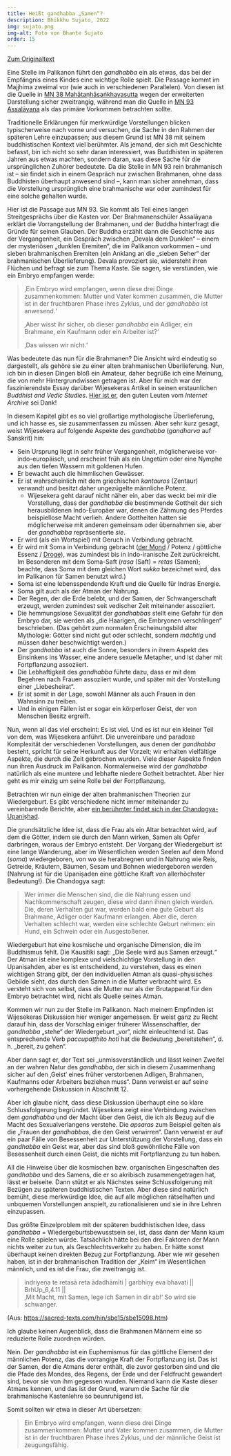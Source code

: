 ```yaml
---
title: Heißt gandhabba „Samen“?
description: Bhikkhu Sujato, 2022
img: sujato.png
img-alt: Foto von Bhante Sujato
order: 15
---
```


[Zum Originaltext](https://discourse.suttacentral.net/t/does-gandhabba-mean-semen/26734)

Eine Stelle im Palikanon führt den *gandhabba* ein als etwas, das bei der Empfängnis eines Kindes eine wichtige Rolle spielt. Die Passage kommt im Majjhima zweimal vor (wie auch in verschiedenen Parallelen). Von diesen ist die Quelle in [MN 38 Mahātaṇhāsaṅkhayasutta](#/sutta/mn38/de/sabbamitta) wegen der erweiterten Darstellung sicher zweitrangig, während man die Quelle in [MN 93 Assalāyana](#/sutta/mn93/de/sabbamitta) als das primäre Vorkommen betrachten sollte.

Traditionelle Erklärungen für merkwürdige Vorstellungen blicken typischerweise nach vorne und versuchen, die Sache in den Rahmen der späteren Lehre einzupassen; aus diesem Grund ist MN 38 mit seinem buddhistischen Kontext viel berühmter. Als jemand, der sich mit Geschichte befasst, bin ich nicht so sehr daran interessiert, was Buddhisten in späteren Jahren aus etwas machten, sondern daran, was diese Sache für die ursprünglichen Zuhörer bedeutete. Da die Stelle in MN 93 rein brahmanisch ist – sie findet sich in einem Gespräch nur zwischen Brahmanen, ohne dass Buddhisten überhaupt anwesend sind –, kann man sicher annehman, dass die Vorstellung ursprünglich eine brahmanische war oder zumindest für eine solche gehalten wurde.

Hier ist die Passage aus MN 93. Sie kommt als Teil eines langen Streitgesprächs über die Kasten vor. Der Brahmanenschüler Assalāyana erklärt die Vorrangstellung der Brahmanen, und der Buddha hinterfragt die Gründe für seinen Glauben. Der Buddha erzählt dann die Geschichte aus der Vergangenheit, ein Gespräch zwischen „Devala dem Dunklen“ – einem der mysteriösen „dunklen Eremiten“, die im Palikanon vorkommen – und sieben brahmanischen Eremiten (ein Anklang an die „sieben Seher“ der brahmanischen Überlieferung). Devala provoziert sie, widersteht ihren Flüchen und befragt sie zum Thema Kaste. Sie sagen, sie verstünden, wie ein Embryo empfangen werde:

>‚Ein Embryo wird empfangen, wenn diese drei Dinge zusammenkommen: Mutter und Vater kommen zusammen, die Mutter ist in der fruchtbaren Phase ihres Zyklus, und der *gandhabba* ist anwesend.‘
>
>‚Aber wisst ihr sicher, ob dieser *gandhabba* ein Adliger, ein Brahmane, ein Kaufmann oder ein Arbeiter ist?‘
>
>‚Das wissen wir nicht.‘

Was bedeutete das nun für die Brahmanen? Die Ansicht wird eindeutig so dargestellt, als gehöre sie zu einer alten brahmanischen Überlieferung. Nun, ich bin in diesen Dingen bloß ein Amateur, daher begrüße ich eine Meinung, die von mehr Hintergrundwissen getragen ist. Aber für mich war der faszinierendste Essay darüber Wijesekeras Artikel in seinen erstaunlichen *Buddhist and Vedic Studies*. [Hier ist er](https://archive.org/details/in.ernet.dli.2015.463583/page/n177/mode/2up), den guten Leuten vom *Internet Archive* sei Dank!

In diesem Kapitel gibt es so viel großartige mythologische Überlieferung, und ich hasse es, sie zusammenfassen zu müssen. Aber sehr kurz gesagt, weist Wijesekera auf folgende Aspekte des *gandhabba* (*gandharva* auf Sanskrit) hin:

- Sein Ursprung liegt in sehr früher Vergangenheit, möglicherweise vor-indo-europäisch, und erscheint früh als ein Ungetüm oder eine Nymphe aus den tiefen Wassern mit goldenen Hufen.
- Er bewacht auch die himmlischen Gewässer.
- Er ist wahrscheinlich mit dem griechischen *kantauros* (Zentaur) verwandt und besitzt daher ungezügelte männliche Potenz.
  - Wijesekera geht darauf nicht näher ein, aber das weckt bei mir die Vorstellung, dass der *gandhabba* die bestimmende Gottheit der sich herausbildenen Indo-Europäer war, denen die Zähmung des Pferdes beispiellose Macht verlieh. Andere Gottheiten hatten sie möglicherweise mit anderen gemeinsam oder übernahmen sie, aber der *gandhabba* repräsentierte *sie*.
- Er wird (als ein Wortspiel) mit Geruch in Verbindung gebracht.
- Er wird mit Soma in Verbindung gebracht ([der Mond](https://de.wikipedia.org/wiki/Chandra_(Gott)) / Potenz / göttliche Essenz / [Droge](https://de.wikipedia.org/wiki/Soma_(Getr%C3%A4nk))), was zumindest bis in indo-iranische Zeit zurückreicht. Im Besonderen mit dem Soma-Saft (*rasa* (Saft) = *retas* (Samen); beachte, dass Soma mit dem gleichen Wort *sukka* bezeichnet wird, das im Palikanon für Samen benutzt wird.)
- Soma ist eine lebensspendende Kraft und die Quelle für Indras Energie.
- Soma gilt auch als der Atman der Nahrung.
- Der Regen, der die Erde belebt, und der Samen, der Schwangerschaft erzeugt, werden zumindest seit vedischer Zeit miteinander assoziiert.
- Die hemmungslose Sexualität der *gandhabbas* stellt eine Gefahr für den Embryo dar, sie werden als „die Haarigen, die Embryonen verschlingen“ beschrieben. (Das gehört zum normalen Erscheinungsbild alter Mythologie: Götter sind nicht gut oder schlecht, sondern *mächtig* und müssen daher beschwichtigt werden.)
- Der *gandhabba* ist auch die Sonne, besonders in ihrem Aspekt des Einsinkens ins Wasser, eine andere sexuelle Metapher, und ist daher mit Fortpflanzung assoziiert.
- Die Lebhaftigkeit des *gandhabba* führte dazu, dass er mit dem Begehren nach Frauen assoziiert wurde, und später mit der Vorstellung einer „Liebesheirat“.
- Er ist somit in der Lage, sowohl Männer als auch Frauen in den Wahnsinn zu treiben.
- Und in einigen Fällen ist er sogar ein körperloser Geist, der von Menschen Besitz ergreift.

Nun, wenn all das viel erscheint: Es ist viel. Und es ist nur ein kleiner Teil von dem, was Wijesekera anführt. Die unvereinbare und paradoxe Komplexität der verschiedenen Vorstellungen, aus denen der *gandhabba* besteht, spricht für seine Herkunft aus der Vorzeit; wir erhalten vielfältige Aspekte, die durch die Zeit gebrochen wurden. Viele dieser Aspekte finden nun ihren Ausdruck im Palikanon. Normalerweise wird der *gandhabba* natürlich als eine muntere und lebhafte niedere Gotheit betrachtet. Aber hier geht es mir einzig um seine Rolle bei der Fortpflanzung.

Betrachten wir nun einige der alten brahmanischen Theorien zur Wiedergeburt. Es gibt verschiedene nicht immer miteinander zu vereinbarende Berichte, aber [ein berühmter findet sich in der Chandogya-Upaniṣhad](https://archive.org/details/sechzigupanishad00deusuoft/page/140/mode/2up?view=theater).

Die grundsätzliche Idee ist, dass die Frau als ein Altar betrachtet wird, auf dem die Götter, indem sie durch den Mann wirken, Samen als Opfer darbringen, woraus der Embryo entsteht. Der Vorgang der Wiedergeburt ist eine lange Wanderung, aber im Wesentlichen werden Seelen auf dem Mond (*soma*) wiedergeboren, von wo sie herabregnen und in Nahrung wie Reis, Getreide, Kräutern, Bäumen, Sesam und Bohnen wiedergeboren werden (Nahrung ist für die Upaniṣaden eine göttliche Kraft von allerhöchster Bedeutung!). Die Chandogya sagt:

>Wer immer die Menschen sind, die die Nahrung essen und Nachkommenschaft zeugen, diese wird dann ihnen gleich werden. Die, deren Verhalten gut war, werden bald eine gute Geburt als Brahmane, Adliger oder Kaufmann erlangen. Aber die, deren Verhalten schlecht war, werden eine schlechte Geburt nehmen: ein Hund, ein Schwein oder ein Ausgestoßener.

Wiedergeburt hat eine kosmische und organische Dimension, die im Buddhismus fehlt. Die Kausitiki sagt: „Die Seele wird aus Samen erzeugt.“ Der Atman ist eine komplexe und vielschichtige Vorstellung in den Upaniṣahden, aber es ist entscheidend, zu verstehen, dass es einen wichtigen Strang gibt, der den individuellen Atman als quasi-physisches Gebilde sieht, das durch den Samen in die Mutter verbracht wird. Es versteht sich von selbst, dass die Mutter nur als der Brutapparat für den Embryo betrachtet wird, nicht als Quelle seines Atman.

Kommen wir nun zu der Stelle im Palikanon. Nach meinem Empfinden ist Wijesekeras Diskussion hier weniger angemessen. Er weist ganz zu Recht darauf hin, dass der Vorschlag einiger früherer Wissenschaftler, der *gandhabba* „stehe“ der Wiedergeburt „vor“, nicht einleuchtend ist. Das entsprechende Verb *paccupaṭṭhito hoti* hat die Bedeutung „bereitstehen“, d. h. „bereit, zu gehen“.

Aber dann sagt er, der Text sei „unmissverständlich und lässt keinen Zweifel an der wahren Natur des *gandhabba*, der sich in diesem Zusammenhang sicher auf den ‚Geist‘ eines früher verstorbenen Adligen, Brahmanen, Kaufmanns oder Arbeiters beziehen muss“. Dann verweist er auf seine vorhergehende Diskussion in Abschnitt 12.

Aber ich glaube nicht, dass diese Diskussion überhaupt eine so klare Schlussfolgerung begründet. Wijesekera zeigt eine Verbindung zwischen dem *gandhabba* und der Macht über den Geist, die ich als Bezug auf die Macht des Sexualverlangens verstehe. Die *apsaras* zum Beispiel gelten als die „Frauen der *gandhabbas*, die den Geist verwirren“. Dann verweist er auf ein paar Fälle von Besessenheit zur Unterstützung der Vorstellung, dass ein *gandhabba* ein Geist war, aber das sind bloß gewöhnliche Fälle von Besessenheit durch einen Geist, die nichts mit Fortpflanzung zu tun haben.

All die Hinweise über die kosmischen bzw. organischen Eingeschaften des *gandhabba* und des Samens, die er so akribisch zusammengetragen hat, lässt er beiseite. Dann stützt er als Nächstes seine Schlussfolgerung mit Bezügen zu späteren buddhistischen Texten. Aber diese sind natürlich bemüht, diese merkwürdige Idee, die auf alle möglichen rätselhaften und unbquemen Vorstellungen anspielt, zu rationalisieren und sie in ihre Lehren einzupassen.

Das größte Einzelproblem mit der späteren buddhistischen Idee, dass *gandhabba* = Wiedergeburtsbewusstsein sei, ist, dass dann der Mann kaum eine Rolle spielen würde. Tatsächlich hätte bei den drei Faktoren der Mann nichts weiter zu tun, als Geschlechtsverkehr zu haben. Er hätte sonst überhaupt keinen direkten Bezug zur Fortpflanzung. Aber wie wir gesehen haben, ist in der brahmanischen Tradition der „Keim“ im Wesentlichen männlich, und es ist die Frau, die zweitrangig ist.

>indriyeṇa te retasā reta ādadhāmīti | garbhiṇy eva bhavati || BrhUp_6,4.11 ||  
>‚Mit Macht, mit Samen, lege ich Samen in dir ab!‘ So wird sie schwanger.

(Aus: https://sacred-texts.com/hin/sbe15/sbe15098.htm)

Ich glaube keinen Augenblick, dass die Brahmanen Männern eine so reduzierte Rolle zuordnen würden.

Nein. Der *gandhabba* ist ein Euphemismus für das göttliche Element der männlichen Potenz, das die vorrangige Kraft der Fortpflanzung ist. Das ist der Samen, der die Atmans derer enthält, die zuvor gestorben sind und die die Pfade des Mondes, des Regens, der Erde und der Feldfrucht gewandert sind, bevor sie von ihm gegessen wurden. Niemand kann die Kaste dieser Atmans kennen, und das ist der Grund, warum die Sache für die brahmanische Kastenlehre so beunruhigend ist.

Somit sollten wir etwa in dieser Art übersetzen:

>Ein Embryo wird empfangen, wenn diese drei Dinge zusammenkommen: Mutter und Vater kommen zusammen, die Mutter ist in der fruchtbaren Phase ihres Zyklus, und der männliche Geist ist zeugungsfähig.
